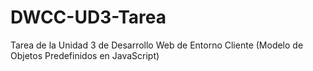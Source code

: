 # DWCC-UD3-Tarea
Tarea de la Unidad 3 de Desarrollo Web de Entorno Cliente (Modelo de Objetos Predefinidos en JavaScript)
